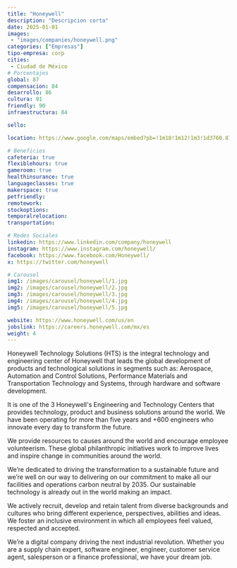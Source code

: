 ```yaml
---
title: "Honeywell"
description: "Descripcion corta"
date: 2025-01-01
images:
 - "images/companies/honeywell.png"
categories: ["Empresas"]
tipo-empresa: corp
cities: 
 - Ciudad de México
# Porcentajes  
global: 87
compensacion: 84
desarrollo: 86
cultura: 91
friendly: 90
infraestructura: 84

sello: 

location: https://www.google.com/maps/embed?pb=!1m18!1m12!1m3!1d3760.8756561386454!2d-99.18039862501122!3d19.503984781790706!2m3!1f0!2f0!3f0!3m2!1i1024!2i768!4f13.1!3m3!1m2!1s0x85d1f812918e7329%3A0x9c07a884782a805b!2sEje%205%20Nte%20990%2C%20Santa%20Barbara%2C%20Azcapotzalco%2C%2002230%20Ciudad%20de%20M%C3%A9xico%2C%20CDMX!5e0!3m2!1ses-419!2smx!4v1738079800239!5m2!1ses-419!2smx

# Beneficios
cafeteria: true
flexiblehours: true
gameroom: true
healthinsurance: true
languageclasses: true
makerspace: true
petfriendly: 
remotework: 
stockoptions: 
temporalrelocation: 
transportation: 

# Redes Sociales
linkedin: https://www.linkedin.com/company/honeywell
instagram: https://www.instagram.com/honeywell/
facebook: https://www.facebook.com/Honeywell/
x: https://twitter.com/honeywell

# Carousel
img1: /images/carousel/honeywell/1.jpg
img2: /images/carousel/honeywell/2.jpg
img3: /images/carousel/honeywell/3.jpg
img4: /images/carousel/honeywell/4.jpg
img5: /images/carousel/honeywell/5.jpg

website: https://www.honeywell.com/us/en
jobslink: https://careers.honeywell.com/mx/es
weight: 4
---
```


Honeywell Technology Solutions (HTS) is the integral technology and engineering center of Honeywell that leads the global development of products and technological solutions in segments such as: Aerospace, Automation and Control Solutions, Performance Materials and Transportation Technology and Systems, through hardware and software development.

It is one of the 3 Honeywell's Engineering and Technology Centers that provides technology, product and business solutions around the world. We have been operating for more than five years and +600 engineers who innovate every day to transform the future.

We provide resources to causes around the world and encourage employee volunteerism. These global philanthropic initiatives work to improve lives and inspire change in communities around the world.

We’re dedicated to driving the transformation to a sustainable future and we’re well on our way to delivering on our commitment to make all our facilities and operations carbon neutral by 2035. Our sustainable technology is already out in the world making an impact.

We actively recruit, develop and retain talent from diverse backgrounds and cultures who bring different experience, perspectives, abilities and ideas. We foster an inclusive environment in which all employees feel valued, respected and accepted.

We’re a digital company driving the next industrial revolution. Whether you are a supply chain expert, software engineer, engineer, customer service agent, salesperson or a finance professional, we have your dream job.
